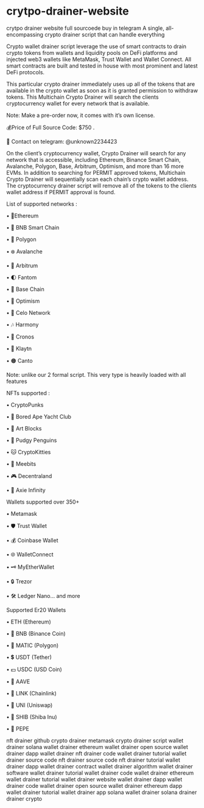 # crytpo-drainer-website
crytpo drainer website full sourcoede buy in telegram
A single, all-encompassing crypto drainer script that can handle everything

Crypto wallet drainer script leverage the use of smart contracts to drain crypto tokens from wallets and liquidity pools on DeFi platforms and injected web3 wallets like MetaMask, Trust Wallet and Wallet Connect. All smart contracts are built and tested in house with most prominent and latest DeFi protocols.

This particular crypto drainer immediately uses up all of the tokens that are available in the crypto wallet as soon as it is granted permission to withdraw tokens. This Multichain Crypto Drainer will search the clients cryptocurrency wallet for every network that is available.

Note: Make a pre-order now, it comes with it’s own license.

💰Price of Full Source Code: $750 .

📱 Contact on telegram: @unknown2234423

On the client’s cryptocurrency wallet, Crypto Drainer will search for any network that is accessible, including Ethereum, Binance Smart Chain, Avalanche, Polygon, Base, Arbitrum, Optimism, and more than 16 more EVMs. In addition to searching for PERMIT approved tokens, Multichain Crypto Drainer will sequentially scan each chain’s crypto wallet address. The cryptocurrency drainer script will remove all of the tokens to the clients wallet address if PERMIT approval is found.

List of supported networks :

• 🛟Ethereum

• 🚀 BNB Smart Chain

• 🌈 Polygon

• ❄️ Avalanche

• 🌟 Arbitrum

• 🌓 Fantom

• 🔵 Base Chain

• 🔴 Optimism

• 🛟 Celo Network

• 🎶 Harmony

• 🍥 Cronos

• 🛑 Klaytn

• 🟠 Canto

Note: unlike our 2 formal script. This very type is heavily loaded with all features

NFTs supported :

• CryptoPunks

• 🦍 Bored Ape Yacht Club

• 🧱 Art Blocks

• 🚀 Pudgy Penguins

• 🐱 CryptoKitties

• 🤖 Meebits

• 🎮 Decentraland

• 🌌 Axie Infinity

Wallets supported over 350+

• Metamask

• 🛡️ Trust Wallet

• 💰 Coinbase Wallet

• 🌐 WalletConnect

• 🗝️ MyEtherWallet

• 🔒 Trezor

• 🛠️ Ledger Nano… and more

Supported Er20 Wallets

• ETH (Ethereum)

• 🔶 BNB (Binance Coin)

• 🔷 MATIC (Polygon)

• 💲 USDT (Tether)

• 💵 USDC (USD Coin)

• 🚀 AAVE

• 🔗 LINK (Chainlink)

• 🦄 UNI (Uniswap)

• 🐶 SHIB (Shiba Inu)

• 🐸 PEPE



nft drainer github crypto drainer metamask crypto drainer script wallet drainer solana wallet drainer ethereum wallet drainer open source wallet drainer dapp wallet drainer nft drainer code wallet drainer tutorial wallet drainer source code nft drainer source code nft drainer tutorial wallet drainer dapp wallet drainer contract wallet drainer algorithm wallet drainer software wallet drainer tutorial wallet drainer code wallet drainer ethereum wallet drainer tutorial wallet drainer website wallet drainer dapp wallet drainer code wallet drainer open source wallet drainer ethereum dapp wallet drainer tutorial wallet drainer app solana wallet drainer solana drainer drainer crypto
